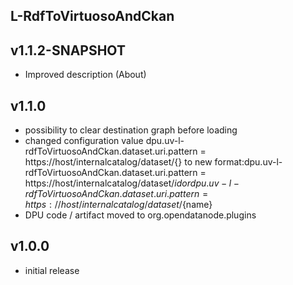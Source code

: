 L-RdfToVirtuosoAndCkan
----------

v1.1.2-SNAPSHOT
---
* Improved description (About)

v1.1.0
---
* possibility to clear destination graph before loading
* changed configuration value dpu.uv-l-rdfToVirtuosoAndCkan.dataset.uri.pattern = https://host/internalcatalog/dataset/{} to new format:dpu.uv-l-rdfToVirtuosoAndCkan.dataset.uri.pattern = https://host/internalcatalog/dataset/${id} or dpu.uv-l-rdfToVirtuosoAndCkan.dataset.uri.pattern = https://host/internalcatalog/dataset/${name}
* DPU code / artifact moved to org.opendatanode.plugins

v1.0.0
---
* initial release